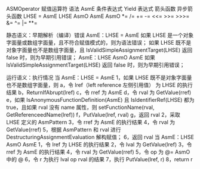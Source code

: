 ASMOperator 赋值运算符
  语法
    AsmE
      条件表达式
      Yield 表达式
      箭头函数
      异步箭头函数
      LHSE = AsmE
      LHSE AsmO AsmE
    AsmO
      *= /= += -= <<= >>= >>>= &= ^= |= **=
  
  静态语义：早期解析（编译）错误
    AsmE：LHSE = AsmE
      如果 LHSE 是一个对象字面量或数组字面量，且不符合赋值模式的，则为语法错误；
      如果 LHSE 既不是对象字面量也不是数组字面量，且 IsValidSimpleAssignmentTarget(LHSE) 返回 false 时，则为早期引用错误；
    AsmE：LHSE AsmO AsmE
      如果 IsValidSimpleAssignmentTarget(LHSE) 返回 false 时，则为早期引用错误；
  
  运行语义：执行情况
    当 AsmE：LHSE = AsmE
      1，如果 LHSE 既不是对象字面量也不是数组字面量，则
        a，令 lref（left reference 左侧引用值） 为 LHSE 的执行结果
        b，ReturnIfAbrupt(lref)
        c，令 rref 为 AsmE
        d，令 rval 为 GetValue(rref)
        e，如果 IsAnonymousFunctionDefinition(AsmE) 且 IsIdentifierRef(LHSE) 都为 true，且如果 rval 没有 name 属性，则 setFunctionName(rval, GetReferenceedName(lref))
        f，PutValue(lref, rval)
        g，返回 rval
      2，采取 LHSE 定义的 AsmPattern
      3，令 rref 为 AsmE 的执行结果
      4，令 rval 为 GetValue(rref)
      5，根据 AsmPattern 和 rval 进行 DestructuringAssignmentEvaluation 解构赋值；
      6，返回 rval
    当 AsmE：LHSE AsmO AsmE
      1，令 lref 为 LHSE 的执行结果
      2，令 lval 为 GetValue(lref)
      3，令 rref 为 AsmE 的执行结果
      4，令 rval 为 GetValue(rref)
      5，令 op 为 @= AsmO 中的 @
      6，令 r 为执行 lval op rval 的结果
      7，执行 PutValue(lref, r)
      8，return r
